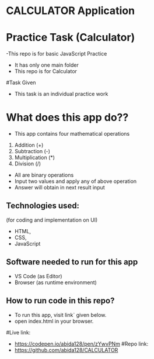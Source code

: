 # CALCULATOR Application

# Practice Task (Calculator)
-This repo is for basic JavaScript Practice 
- It has only one main folder
- This repo is for Calculator

#Task Given
- This task is an individual practice work

# What does this app do??
- This app contains four mathematical operations
 1. Addition (+)
 2. Subtraction (-)
 3. Multiplication (*)
 4. Division (/)
 - All are binary operations
 - Input two values and apply any of above operation
 - Answer will obtain in next result input 
 
 ## Technologies used:
(for coding and implementation on UI)

- HTML,
- CSS,
- JavaScript

## Software needed to run for this app
- VS Code (as Editor)
- Browser (as runtime environment)

## How to run code in this repo?
- To run this app,  visit link` given below.
- open index.html in your browser.

#Live link:
- https://codepen.io/abida128/pen/zYwvPNm
#Repo link:
- https://github.com/abida128/CALCULATOR
